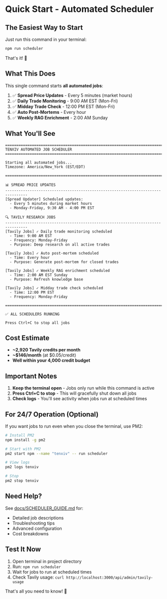 # Quick Start - Automated Scheduler

## The Easiest Way to Start

Just run this command in your terminal:

```bash
npm run scheduler
```

That's it! 🎉

## What This Does

This single command starts **all automated jobs**:

1. ✅ **Spread Price Updates** - Every 5 minutes (market hours)
2. ✅ **Daily Trade Monitoring** - 9:00 AM EST (Mon-Fri)
3. ✅ **Midday Trade Check** - 12:00 PM EST (Mon-Fri)
4. ✅ **Auto Post-Mortems** - Every hour
5. ✅ **Weekly RAG Enrichment** - 2:00 AM Sunday

## What You'll See

```
================================================================================
TENXIV AUTOMATED JOB SCHEDULER
================================================================================

Starting all automated jobs...
Timezone: America/New_York (EST/EDT)

================================================================================

📊 SPREAD PRICE UPDATES
--------------------------------------------------------------------------------
[Spread Updater] Scheduled updates:
  - Every 5 minutes during market hours
  - Monday-Friday, 9:30 AM - 4:00 PM EST

🔍 TAVILY RESEARCH JOBS
--------------------------------------------------------------------------------
[Tavily Jobs] ✓ Daily trade monitoring scheduled
  - Time: 9:00 AM EST
  - Frequency: Monday-Friday
  - Purpose: Deep research on all active trades

[Tavily Jobs] ✓ Auto post-mortem scheduled
  - Time: Every hour
  - Purpose: Generate post-mortem for closed trades

[Tavily Jobs] ✓ Weekly RAG enrichment scheduled
  - Time: 2:00 AM EST Sunday
  - Purpose: Refresh knowledge base

[Tavily Jobs] ✓ Midday trade check scheduled
  - Time: 12:00 PM EST
  - Frequency: Monday-Friday

================================================================================

✅ ALL SCHEDULERS RUNNING

Press Ctrl+C to stop all jobs
```

## Cost Estimate

- **~2,920 Tavily credits per month**
- **~$146/month** (at $0.05/credit)
- **Well within your 4,000 credit budget**

## Important Notes

1. **Keep the terminal open** - Jobs only run while this command is active
2. **Press Ctrl+C to stop** - This will gracefully shut down all jobs
3. **Check logs** - You'll see activity when jobs run at scheduled times

## For 24/7 Operation (Optional)

If you want jobs to run even when you close the terminal, use PM2:

```bash
# Install PM2
npm install -g pm2

# Start with PM2
pm2 start npm --name "tenxiv" -- run scheduler

# View logs
pm2 logs tenxiv

# Stop
pm2 stop tenxiv
```

## Need Help?

See [docs/SCHEDULER_GUIDE.md](docs/SCHEDULER_GUIDE.md) for:
- Detailed job descriptions
- Troubleshooting tips
- Advanced configuration
- Cost breakdowns

## Test It Now

1. Open terminal in project directory
2. Run: `npm run scheduler`
3. Wait for jobs to run at scheduled times
4. Check Tavily usage: `curl http://localhost:3000/api/admin/tavily-usage`

That's all you need to know! 🚀
